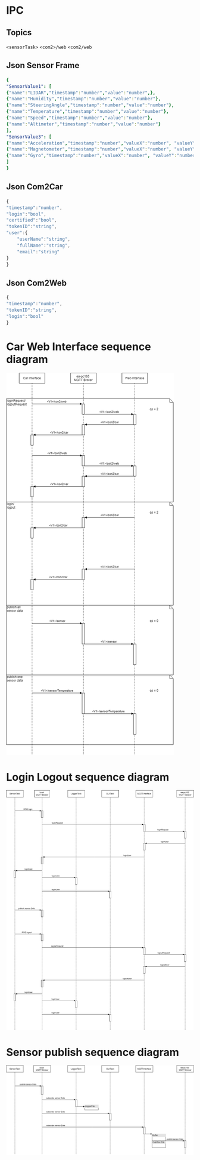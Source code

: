 # IPC
## Topics
``<sensorTask>``
``<com2>/web``
``<com2/web``


## Json Sensor Frame
```yaml
{
"SensorValue1": [
{"name":"LIDAR","timestamp":"number","value":"number",},
{"name":"Humidity","timestamp":"number","value":"number"},
{"name":"SteeringAngle","timestamp":"number","value":"number"},
{"name":"Temperature","timestamp":"number","value":"number"},
{"name":"Speed","timestamp":"number","value":"number"},
{"name":"Altimeter","timestamp":"number","value":"number"}
],
"SensorValue3": [
{"name":"Acceleration","timestamp":"number","valueX":"number", "valueY":"number", "valueZ":"number"},
{"name":"Magnetometer","timestamp":"number","valueX":"number", "valueY":"number", "valueZ":"number"},
{"name":"Gyro","timestamp":"number","valueX":"number", "valueY":"number", "valueZ":"number"}
]
}
```

## Json Com2Car
```javascript
{
"timestamp":"number",
"login":"bool",
"certified":"bool",
"tokenID":"string",
"user":{	
	"userName":"string",
	"fullName":"string",
	"email":"string"
}
}
```

## Json Com2Web
```javascript
{
"timestamp":"number",
"tokenID":"string",
"login":"bool"
}
```

# Car Web Interface sequence diagram
![GitHub Logo](/images/WebCarInterface.png)
# Login Logout sequence diagram
![GitHub Logo](/images/loginlogout.png)
# Sensor publish sequence diagram
![GitHub Logo](/images/SensorLoop.png)
